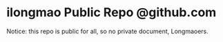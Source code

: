# ilongmao Public Repo @github.com

Notice: this repo is public for all, so no private document, Longmaoers.